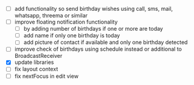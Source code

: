 - [ ] add functionality so send birthday wishes using call, sms, mail, whatsapp, threema or similar
- [ ] improve floating notification functionality
    - [ ] by adding number of birthdays if one or more are today
	- [ ] add name if only one birthday is today
	- [ ] add picture of contact if available and only one birthday detected
- [ ] improve check of birthdays using schedule instead or additional to BroadcastReceiver
- [x] update libraries
- [ ] fix layout context
- [ ] fix nextFocus in edit view